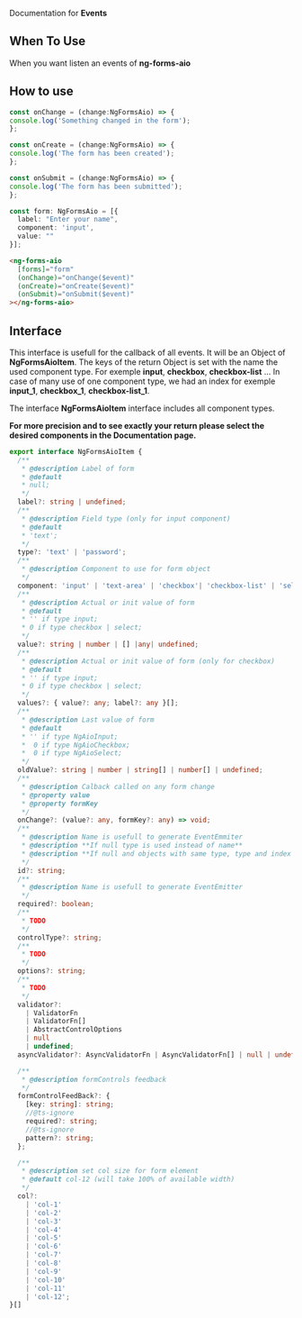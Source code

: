 Documentation for **Events**

## When To Use

When you want listen an events of **ng-forms-aio**

## How to use

```ts
const onChange = (change:NgFormsAio) => {
console.log('Something changed in the form');
};

const onCreate = (change:NgFormsAio) => {
console.log('The form has been created');
};

const onSubmit = (change:NgFormsAio) => {
console.log('The form has been submitted');
};

const form: NgFormsAio = [{
  label: "Enter your name",
  component: 'input',
  value: ""
}];
```


```html
<ng-forms-aio
  [forms]="form"
  (onChange)="onChange($event)"
  (onCreate)="onCreate($event)"
  (onSubmit)="onSubmit($event)"
></ng-forms-aio>
```
## Interface

This interface is usefull for the callback of all events. It will be an Object of **NgFormsAioItem**.
The keys of the return Object is set with the name the used component type. For exemple **input**, **checkbox**, **checkbox-list** ... In case of many use of one component type, we had an index for exemple **input_1**, **checkbox_1**, **checkbox-list_1**.

The interface **NgFormsAioItem** interface includes all component types.

**For more precision and to see exactly your return please select the desired components in the Documentation page.**

```ts
export interface NgFormsAioItem {
  /**
   * @description Label of form
   * @default
   * null;
   */
  label?: string | undefined;
  /**
   * @description Field type (only for input component)
   * @default
   * 'text';
   */
  type?: 'text' | 'password';
  /**
   * @description Component to use for form object
   */
  component: 'input' | 'text-area' | 'checkbox'| 'checkbox-list' | 'select';
  /**
   * @description Actual or init value of form
   * @default
   * '' if type input;
   * 0 if type checkbox | select;
   */
  value?: string | number | [] |any| undefined;
  /**
   * @description Actual or init value of form (only for checkbox)
   * @default
   * '' if type input;
   * 0 if type checkbox | select;
   */
  values?: { value?: any; label?: any }[];
  /**
   * @description Last value of form
   * @default
   * '' if type NgAioInput;
   *  0 if type NgAioCheckbox;
   *  0 if type NgAioSelect;
   */
  oldValue?: string | number | string[] | number[] | undefined;
  /**
   * @description Calback called on any form change
   * @property value
   * @property formKey
   */
  onChange?: (value?: any, formKey?: any) => void;
  /**
   * @description Name is usefull to generate EventEmmiter
   * @description **If null type is used instead of name**
   * @description **If null and objects with same type, type and index is used**
   */
  id?: string;
  /**
   * @description Name is usefull to generate EventEmitter
   */
  required?: boolean;
  /**
   * TODO
   */
  controlType?: string;
  /**
   * TODO
   */
  options?: string;
  /**
   * TODO
   */
  validator?:
    | ValidatorFn
    | ValidatorFn[]
    | AbstractControlOptions
    | null
    | undefined;
  asyncValidator?: AsyncValidatorFn | AsyncValidatorFn[] | null | undefined;

  /**
   * @description formControls feedback
   */
  formControlFeedBack?: {
    [key: string]: string;
    //@ts-ignore
    required?: string;
    //@ts-ignore
    pattern?: string;
  };

  /**
   * @description set col size for form element
   * @default col-12 (will take 100% of available width)
   */
  col?:
    | 'col-1'
    | 'col-2'
    | 'col-3'
    | 'col-4'
    | 'col-5'
    | 'col-6'
    | 'col-7'
    | 'col-8'
    | 'col-9'
    | 'col-10'
    | 'col-11'
    | 'col-12';
}[]
```
